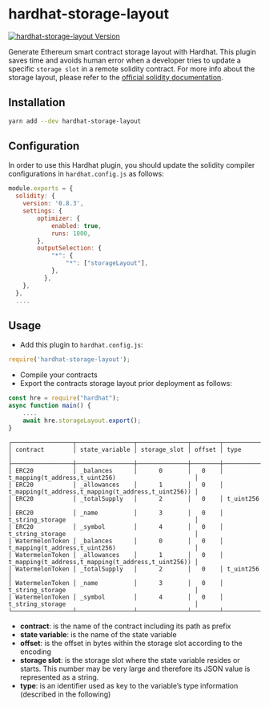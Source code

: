 # hardhat-storage-layout

<a href="https://www.npmjs.com/package/hardhat-storage-layout"><img alt="hardhat-storage-layout Version" src="https://img.shields.io/npm/v/hardhat-storage-layout"></a>

Generate Ethereum smart contract storage layout with Hardhat. This plugin saves time and avoids human error when a developer tries to update a specific `storage slot` in a remote solidity contract. For more info about the storage layout, please refer to the [official solidity documentation](https://docs.soliditylang.org/en/v0.6.8/internals/layout_in_storage.html).


## Installation

```bash
yarn add --dev hardhat-storage-layout
```

## Configuration

In order to use this Hardhat plugin, you should update the solidity compiler configurations in `hardhat.config.js` as follows:

```javascript
module.exports = {
  solidity: {
    version: '0.8.3',
    settings: {
        optimizer: {
            enabled: true,
            runs: 1000,
        },
        outputSelection: {
            "*": {
                "*": ["storageLayout"],
            },
          },
    },
  },
  ....
```

## Usage
- Add this plugin to `hardhat.config.js`:

```javascript
require('hardhat-storage-layout');
```
- Compile your contracts
- Export the contracts storage layout prior deployment as follows:

```javascript
const hre = require("hardhat");
async function main() {
    ....
    await hre.storageLayout.export();
}
```

```
┌─────────────────┬────────────────┬──────────────┬────────┬─────────────────────────────────────────────────────┐
│ contract        │ state_variable │ storage_slot │ offset │ type                                                │
├─────────────────┼────────────────┼──────────────┼────────┼─────────────────────────────────────────────────────┤
│ ERC20           │ _balances      │      0       │   0    │ t_mapping(t_address,t_uint256)                      │
│ ERC20           │ _allowances    │      1       │   0    │ t_mapping(t_address,t_mapping(t_address,t_uint256)) │
│ ERC20           │ _totalSupply   │      2       │   0    │ t_uint256                                           │
│ ERC20           │ _name          │      3       │   0    │ t_string_storage                                    │
│ ERC20           │ _symbol        │      4       │   0    │ t_string_storage                                    │
│ WatermelonToken │ _balances      │      0       │   0    │ t_mapping(t_address,t_uint256)                      │
│ WatermelonToken │ _allowances    │      1       │   0    │ t_mapping(t_address,t_mapping(t_address,t_uint256)) │
│ WatermelonToken │ _totalSupply   │      2       │   0    │ t_uint256                                           │
│ WatermelonToken │ _name          │      3       │   0    │ t_string_storage                                    │
│ WatermelonToken │ _symbol        │      4       │   0    │ t_string_storage                                    │
└─────────────────┴────────────────┴──────────────┴────────┴─────────────────────────────────────────────────────┘

```

- **contract**: is the name of the contract including its path as prefix
- **state variable**: is the name of the state variable
- **offset**: is the offset in bytes within the storage slot according to the encoding
- **storage slot**: is the storage slot where the state variable resides or starts. This number may be very large and therefore its JSON value is represented as a string.
- **type**: is an identifier used as key to the variable’s type information (described in the following)
